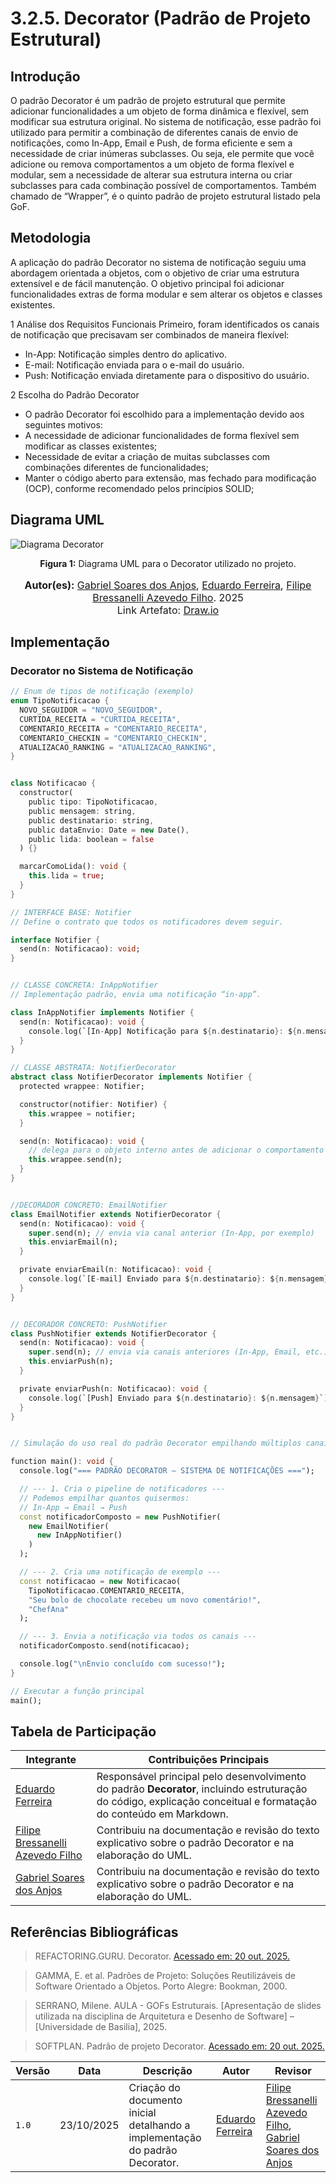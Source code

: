 # 3.2.5. Decorator (Padrão de Projeto Estrutural)

## Introdução

O padrão Decorator é um padrão de projeto estrutural que permite adicionar funcionalidades a um objeto de forma dinâmica e flexível, sem modificar sua estrutura original. No sistema de notificação, esse padrão foi utilizado para permitir a combinação de diferentes canais de envio de notificações, como In-App, Email e Push, de forma eficiente e sem a necessidade de criar inúmeras subclasses. Ou seja, ele permite que você adicione ou remova comportamentos a um objeto de forma flexível e modular, sem a necessidade de alterar sua estrutura interna ou criar subclasses para cada combinação possível de comportamentos. Também chamado de “Wrapper”, é o quinto padrão de projeto estrutural listado pela GoF.

## Metodologia

A aplicação do padrão Decorator no sistema de notificação seguiu uma abordagem orientada a objetos, com o objetivo de criar uma estrutura extensível e de fácil manutenção. O objetivo principal foi adicionar funcionalidades extras de forma modular e sem alterar os objetos e classes existentes.

1 Análise dos Requisitos Funcionais
Primeiro, foram identificados os canais de notificação que precisavam ser combinados de maneira flexível:
- In-App: Notificação simples dentro do aplicativo.
- E-mail: Notificação enviada para o e-mail do usuário.
- Push: Notificação enviada diretamente para o dispositivo do usuário.

2 Escolha do Padrão Decorator
- O padrão Decorator foi escolhido para a implementação devido aos seguintes motivos:
- A necessidade de adicionar funcionalidades de forma flexível sem modificar as classes existentes;
- Necessidade de evitar a criação de muitas subclasses com combinações diferentes de funcionalidades;
- Manter o código aberto para extensão, mas fechado para modificação (OCP), conforme recomendado pelos princípios SOLID;


## Diagrama UML
![Diagrama Decorator](../assets/decorator.png)
<center>
<p style="text-align: center"><b>Figura 1:</b> Diagrama UML para o Decorator utilizado no projeto.</p>

<font size="3">
<p style="text-align: center">
<b>Autor(es):</b>  
<a href="https://github.com/SAnjos3" target="_blank">Gabriel Soares dos Anjos</a>, 
<a href="https://github.com/eduardoferre" target="_blank">Eduardo Ferreira</a>,
<a href="https://github.com/fbressa" target="_blank">Filipe Bressanelli Azevedo Filho</a>. 2025
<br>Link Artefato: <a href="https://drive.google.com/file/d/1jKP6kD5C3YxM8uC7Fxhka0cHLZTGAUKM/view?usp=drive_link" target="_blank">Draw.io</a>
</p>
</font> 

</center>



## Implementação

### Decorator no Sistema de Notificação
```dart
// Enum de tipos de notificação (exemplo)
enum TipoNotificacao {
  NOVO_SEGUIDOR = "NOVO_SEGUIDOR",
  CURTIDA_RECEITA = "CURTIDA_RECEITA",
  COMENTARIO_RECEITA = "COMENTARIO_RECEITA",
  COMENTARIO_CHECKIN = "COMENTARIO_CHECKIN",
  ATUALIZACAO_RANKING = "ATUALIZACAO_RANKING",
}


class Notificacao {
  constructor(
    public tipo: TipoNotificacao,
    public mensagem: string,
    public destinatario: string,
    public dataEnvio: Date = new Date(),
    public lida: boolean = false
  ) {}

  marcarComoLida(): void {
    this.lida = true;
  }
}

// INTERFACE BASE: Notifier
// Define o contrato que todos os notificadores devem seguir.

interface Notifier {
  send(n: Notificacao): void;
}


// CLASSE CONCRETA: InAppNotifier
// Implementação padrão, envia uma notificação “in-app”.

class InAppNotifier implements Notifier {
  send(n: Notificacao): void {
    console.log(`[In-App] Notificação para ${n.destinatario}: ${n.mensagem}`);
  }
}

// CLASSE ABSTRATA: NotifierDecorator 
abstract class NotifierDecorator implements Notifier {
  protected wrappee: Notifier;

  constructor(notifier: Notifier) {
    this.wrappee = notifier;
  }

  send(n: Notificacao): void {
    // delega para o objeto interno antes de adicionar o comportamento
    this.wrappee.send(n);
  }
}


//DECORADOR CONCRETO: EmailNotifier
class EmailNotifier extends NotifierDecorator {
  send(n: Notificacao): void {
    super.send(n); // envia via canal anterior (In-App, por exemplo)
    this.enviarEmail(n);
  }

  private enviarEmail(n: Notificacao): void {
    console.log(`[E-mail] Enviado para ${n.destinatario}: ${n.mensagem}`);
  }
}


// DECORADOR CONCRETO: PushNotifier
class PushNotifier extends NotifierDecorator {
  send(n: Notificacao): void {
    super.send(n); // envia via canais anteriores (In-App, Email, etc.)
    this.enviarPush(n);
  }

  private enviarPush(n: Notificacao): void {
    console.log(`[Push] Enviado para ${n.destinatario}: ${n.mensagem}`);
  }
}


// Simulação do uso real do padrão Decorator empilhando múltiplos canais de envio.

function main(): void {
  console.log("=== PADRÃO DECORATOR – SISTEMA DE NOTIFICAÇÕES ===");

  // --- 1. Cria o pipeline de notificadores ---
  // Podemos empilhar quantos quisermos:
  // In-App → Email → Push
  const notificadorComposto = new PushNotifier(
    new EmailNotifier(
      new InAppNotifier()
    )
  );

  // --- 2. Cria uma notificação de exemplo ---
  const notificacao = new Notificacao(
    TipoNotificacao.COMENTARIO_RECEITA,
    "Seu bolo de chocolate recebeu um novo comentário!",
    "ChefAna"
  );

  // --- 3. Envia a notificação via todos os canais ---
  notificadorComposto.send(notificacao);

  console.log("\nEnvio concluído com sucesso!");
}

// Executar a função principal
main();

```

## Tabela de Participação
| Integrante | Contribuições Principais |
|-------------|------------------------------------------------------------------------------------------|
| [Eduardo Ferreira](https://github.com/eduardoferre) | Responsável principal pelo desenvolvimento do padrão **Decorator**, incluindo estruturação do código, explicação conceitual e formatação do conteúdo em Markdown. |
| [Filipe Bressanelli Azevedo Filho](https://github.com/fbressa) | Contribuiu na documentação e revisão do texto explicativo sobre o padrão Decorator e na elaboração do UML. |
| [Gabriel Soares dos Anjos](https://github.com/SAnjos3) | Contribuiu na documentação e revisão do texto explicativo sobre o padrão Decorator e na elaboração do UML. |



## Referências Bibliográficas
> REFACTORING.GURU. Decorator. [Acessado em: 20 out. 2025.](https://refactoring.guru/design-patterns/decorator) 

> GAMMA, E. et al. Padrões de Projeto: Soluções Reutilizáveis de Software Orientado a Objetos. Porto Alegre: Bookman, 2000.

> SERRANO, Milene. AULA - GOFs Estruturais. [Apresentação de slides utilizada na disciplina de Arquitetura e Desenho de Software] – [Universidade de Basilia], 2025.

> SOFTPLAN. Padrão de projeto Decorator. [Acessado em: 20 out. 2025.](https://www.softplan.com.br/tech-writers/padrao-de-projeto-decorator/) 


| Versão | Data | Descrição | Autor | Revisor |
|--------|------|-----------|-------|---------|
| `1.0`  | 23/10/2025 | Criação do documento inicial detalhando a implementação do padrão Decorator. | [Eduardo Ferreira](https://github.com/eduardoferre)|  [Filipe Bressanelli Azevedo Filho](https://github.com/fbressa), [Gabriel Soares dos Anjos](https://github.com/SAnjos3) |
